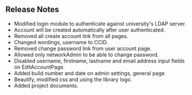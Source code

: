 ## Release Notes

* Modified login module to authenticate against university's LDAP server.
* Account will be created automatically after user authenticated.
* Removed all create account link from all pages.
* Changed wordings, username to CCID.
* Removed change password link from user account page.
* Allowed only networkAdmin to be able to change password.
* Disabled username, firstname, lastname and email address input fields on EditAccountPage.
* Added build number and date on admin settings, general page
* Beautify, modified css and using the library logo.
* Added project documents. 
